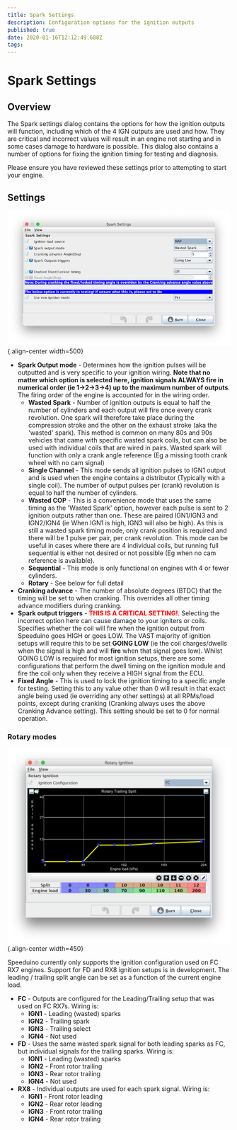 ```yaml
---
title: Spark Settings
description: Configuration options for the ignition outputs
published: true
date: 2020-01-16T12:12:49.688Z
tags: 
---
```


# Spark Settings
## Overview
The Spark settings dialog contains the options for how the ignition outputs will function, including which of the 4 IGN outputs are used and how. They are critical and incorrect values will result in an engine not starting and in some cases damage to hardware is possible. This dialog also contains a number of options for fixing the ignition timing for testing and diagnosis.

Please ensure you have reviewed these settings prior to attempting to start your engine.

## Settings
![spark_settings.png](/img/ignition/spark_settings.png){.align-center width=500}

- **Spark Output mode** - Determines how the ignition pulses will be outputted and is very specific to your ignition wiring. **Note that no matter which option is selected here, ignition signals ALWAYS fire in numerical order (ie 1-&gt;2-&gt;3-&gt;4) up to the maximum number of outputs**. The firing order of the engine is accounted for in the wiring order.
    - **Wasted Spark** - Number of ignition outputs is equal to half the number of cylinders and each output will fire once every crank revolution. One spark will therefore take place during the compression stroke and the other on the exhaust stroke (aka the 'wasted' spark). This method is common on many 80s and 90s vehicles that came with specific wasted spark coils, but can also be used with individual coils that are wired in pairs. Wasted spark will function with only a crank angle reference (Eg a missing tooth crank wheel with no cam signal)
    - **Single Channel** - This mode sends all ignition pulses to IGN1 output and is used when the engine contains a distributor (Typically with a single coil). The number of output pulses per (crank) revolution is equal to half the number of cylinders.
    - **Wasted COP** - This is a convenience mode that uses the same timing as the 'Wasted Spark' option, however each pulse is sent to 2 ignition outputs rather than one. These are paired IGN1/IGN3 and IGN2/IGN4 (ie When IGN1 is high, IGN3 will also be high). As this is still a wasted spark timing mode, only crank position is required and there will be 1 pulse per pair, per crank revolution. This mode can be useful in cases where there are 4 individual coils, but running full sequential is either not desired or not possible (Eg when no cam reference is available).
    - **Sequential** - This mode is only functional on engines with 4 or fewer cylinders.
    - **Rotary** - See below for full detail
- **Cranking advance** - The number of absolute degrees (BTDC) that the timing will be set to when cranking. This overrides all other timing advance modifiers during cranking.
-   **Spark output triggers** - <font color='red'>**THIS IS A CRITICAL SETTING!**</font>. Selecting the incorrect option here can cause damage to your igniters or coils. Specifies whether the coil will fire when the ignition output from Speeduino goes HIGH or goes LOW. The VAST majority of ignition setups will require this to be set **GOING LOW** (ie the coil charges/dwells when the signal is high and will **fire** when that signal goes low). Whilst GOING LOW is required for most ignition setups, there are some configurations that perform the dwell timing on the ignition module and fire the coil only when they receive a HIGH signal from the ECU.
-   **Fixed Angle** - This is used to lock the ignition timing to a specific angle for testing. Setting this to any value other than 0 will result in that exact angle being used (ie overriding any other settings) at all RPMs/load points, except during cranking (Cranking always uses the above Cranking Advance setting). This setting should be set to 0 for normal operation.

### Rotary modes
![rotary_settings.png](/img/ignition/rotary_settings.png){.align-center width=450}

Speeduino currently only supports the ignition configuration used on FC RX7 engines. Support for FD and RX8 ignition setups is in development. The leading / trailing split angle can be set as a function of the current engine load.

- **FC** - Outputs are configured for the Leading/Trailing setup that was used on FC RX7s. Wiring is:
  - **IGN1** - Leading (wasted) sparks
  - **IGN2** - Trailing spark
  - **IGN3** - Trailing select
  - **IGN4** - Not used
- **FD** - Uses the same wasted spark signal for both leading sparks as FC, but individual signals for the trailing sparks. Wiring is:
  - **IGN1** - Leading (wasted) sparks
  - **IGN2** - Front rotor trailing
  - **IGN3** - Rear rotor trailing
  - **IGN4** - Not used
- **RX8** - Individual outputs are used for each spark signal. Wiring is:
  - **IGN1** - Front rotor leading
  - **IGN2** - Rear rotor leading
  - **IGN3** - Front rotor trailing
  - **IGN4** - Rear rotor trailing